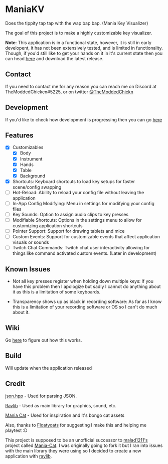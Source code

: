 # ManiaKV
Does the tippity tap tap with the wap bap bap. (Mania Key Visualizer)

The goal of this project is to make a highly customizable key visualizer.

**Note**: This application is in a functional state, however, it is still in early developent, it has not been extensively tested, and is limited in functionality.
Though, if you'd still like to get your hands on it in it's current state then you can head [here](https://github.com/TheModdedChicken/ManiaKV/releases) and download the latest release.

## Contact
If you need to contact me for any reason you can reach me on Discord at TheModdedChicken#5225, or on twitter [@TheModdedChickn](https://twitter.com/TheModdedChickn)

## Development
If you'd like to check how development is progressing then you can go [here](https://github.com/TheModdedChicken/ManiaKV/projects)

## Features
- [x] Customizables
	- [x] Body
	- [x] Instrument
	- [x] Hands
	- [x] Table
	- [x] Background
- [x] Shortcuts: Keyboard shortcuts to load key setups for faster scene/config swapping
- [ ] Hot-Reload: Ability to reload your config file without leaving the application
- [ ] In-App Config Modifying: Menu in settings for modifying your config files
- [ ] Key Sounds: Option to assign audio clips to key presses
- [ ] Modifiable Shortcuts: Options in the settings menu to allow for customizing application shortcuts
- [ ] Pointer Support: Support for drawing tablets and mice
- [ ] Custom Events: Support for customizable events that affect application visuals or sounds
- [ ] Twitch Chat Commands: Twitch chat user interactivity allowing for things like command activated custom events. (Later in development)

## Known Issues
- Not all key presses register when holding down multiple keys:
If you have this problem then I apologize but sadly I cannot do anything about it as this is a limitation of some keyboards.

- Transparency shows up as black in recording software:
As far as I know this is a limitation of your recording software or OS so I can't do much about it.

## Wiki
Go [here](https://github.com/TheModdedChicken/ManiaKV/wiki) to figure out how this works.

## Build
Will update when the application released

## Credit
[json.hpp](https://github.com/nlohmann/json) - Used for parsing JSON.

[Raylib](https://github.com/raysan5/raylib) - Used as main library for graphics, sound, etc.

[Mania Cat](https://github.com/malad1211/Mania-Cat) - Used for inspiration and it's bongo cat assets

Also, thanks to [Floatyoats](https://github.com/Floatyoats) for suggesting I make this and helping me playtest :D

This project is supposed to be an unofficial successor to [malad1211's](https://github.com/malad1211) project called [Mania-Cat](https://github.com/malad1211/Mania-Cat). 
I was originally going to fork it but I ran into issues with the main library they were using so I decided to create a new application with [raylib](https://github.com/raysan5/raylib).
